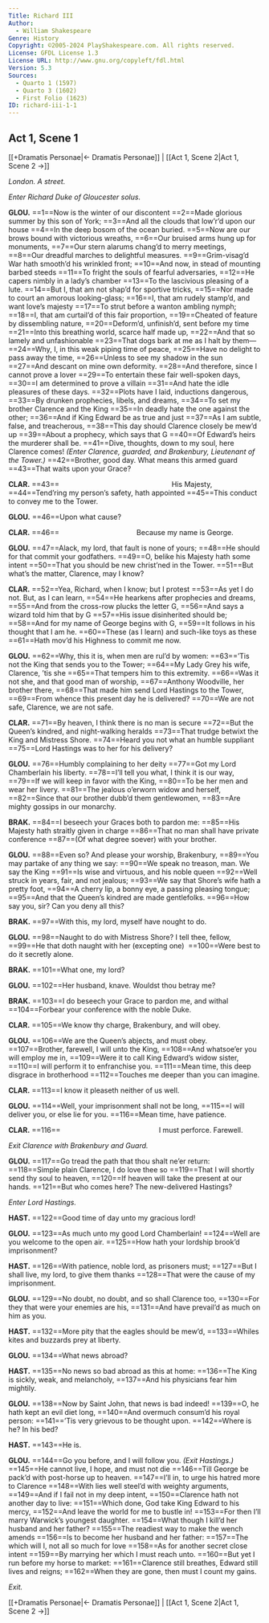 ```yaml
---
Title: Richard III
Author: 
  - William Shakespeare
Genre: History
Copyright: ©2005-2024 PlayShakespeare.com. All rights reserved.
License: GFDL License 1.3
License URL: http://www.gnu.org/copyleft/fdl.html
Version: 5.3
Sources:
  - Quarto 1 (1597)
  - Quarto 3 (1602)
  - First Folio (1623)
ID: richard-iii-1-1
---
```


## Act 1, Scene 1
[[+Dramatis Personae|← Dramatis Personae]] | [[Act 1, Scene 2|Act 1, Scene 2 →]]

*London. A street.*

*Enter Richard Duke of Gloucester solus.*

**GLOU.**
==1==Now is the winter of our discontent
==2==Made glorious summer by this son of York;
==3==And all the clouds that low’r’d upon our house
==4==In the deep bosom of the ocean buried.
==5==Now are our brows bound with victorious wreaths,
==6==Our bruised arms hung up for monuments,
==7==Our stern alarums chang’d to merry meetings,
==8==Our dreadful marches to delightful measures.
==9==Grim-visag’d War hath smooth’d his wrinkled front;
==10==And now, in stead of mounting barbed steeds
==11==To fright the souls of fearful adversaries,
==12==He capers nimbly in a lady’s chamber
==13==To the lascivious pleasing of a lute.
==14==But I, that am not shap’d for sportive tricks,
==15==Nor made to court an amorous looking-glass;
==16==I, that am rudely stamp’d, and want love’s majesty
==17==To strut before a wanton ambling nymph;
==18==I, that am curtail’d of this fair proportion,
==19==Cheated of feature by dissembling nature,
==20==Deform’d, unfinish’d, sent before my time
==21==Into this breathing world, scarce half made up,
==22==And that so lamely and unfashionable
==23==That dogs bark at me as I halt by them⁠—
==24==Why, I, in this weak piping time of peace,
==25==Have no delight to pass away the time,
==26==Unless to see my shadow in the sun
==27==And descant on mine own deformity.
==28==And therefore, since I cannot prove a lover
==29==To entertain these fair well-spoken days,
==30==I am determined to prove a villain
==31==And hate the idle pleasures of these days.
==32==Plots have I laid, inductions dangerous,
==33==By drunken prophecies, libels, and dreams,
==34==To set my brother Clarence and the King
==35==In deadly hate the one against the other;
==36==And if King Edward be as true and just
==37==As I am subtle, false, and treacherous,
==38==This day should Clarence closely be mew’d up
==39==About a prophecy, which says that G
==40==Of Edward’s heirs the murderer shall be.
==41==Dive, thoughts, down to my soul, here Clarence comes!
*(Enter Clarence, guarded, and Brakenbury, Lieutenant of the Tower.)*
==42==Brother, good day. What means this armed guard
==43==That waits upon your Grace?

**CLAR.**
==43==                His Majesty,
==44==Tend’ring my person’s safety, hath appointed
==45==This conduct to convey me to the Tower.

**GLOU.**
==46==Upon what cause?

**CLAR.**
==46==           Because my name is George.

**GLOU.**
==47==Alack, my lord, that fault is none of yours;
==48==He should for that commit your godfathers.
==49==O, belike his Majesty hath some intent
==50==That you should be new christ’ned in the Tower.
==51==But what’s the matter, Clarence, may I know?

**CLAR.**
==52==Yea, Richard, when I know; but I protest
==53==As yet I do not. But, as I can learn,
==54==He hearkens after prophecies and dreams,
==55==And from the cross-row plucks the letter G,
==56==And says a wizard told him that by G
==57==His issue disinherited should be;
==58==And for my name of George begins with G,
==59==It follows in his thought that I am he.
==60==These (as I learn) and such-like toys as these
==61==Hath mov’d his Highness to commit me now.

**GLOU.**
==62==Why, this it is, when men are rul’d by women:
==63==’Tis not the King that sends you to the Tower;
==64==My Lady Grey his wife, Clarence, ’tis she
==65==That tempers him to this extremity.
==66==Was it not she, and that good man of worship,
==67==Anthony Woodville, her brother there,
==68==That made him send Lord Hastings to the Tower,
==69==From whence this present day he is delivered?
==70==We are not safe, Clarence, we are not safe.

**CLAR.**
==71==By heaven, I think there is no man is secure
==72==But the Queen’s kindred, and night-walking heralds
==73==That trudge betwixt the King and Mistress Shore.
==74==Heard you not what an humble suppliant
==75==Lord Hastings was to her for his delivery?

**GLOU.**
==76==Humbly complaining to her deity
==77==Got my Lord Chamberlain his liberty.
==78==I’ll tell you what, I think it is our way,
==79==If we will keep in favor with the King,
==80==To be her men and wear her livery.
==81==The jealous o’erworn widow and herself,
==82==Since that our brother dubb’d them gentlewomen,
==83==Are mighty gossips in our monarchy.

**BRAK.**
==84==I beseech your Graces both to pardon me:
==85==His Majesty hath straitly given in charge
==86==That no man shall have private conference
==87==(Of what degree soever) with your brother.

**GLOU.**
==88==Even so? And please your worship, Brakenbury,
==89==You may partake of any thing we say:
==90==We speak no treason, man. We say the King
==91==Is wise and virtuous, and his noble queen
==92==Well struck in years, fair, and not jealous;
==93==We say that Shore’s wife hath a pretty foot,
==94==A cherry lip, a bonny eye, a passing pleasing tongue;
==95==And that the Queen’s kindred are made gentlefolks.
==96==How say you, sir? Can you deny all this?

**BRAK.**
==97==With this, my lord, myself have nought to do.

**GLOU.**
==98==Naught to do with Mistress Shore? I tell thee, fellow,
==99==He that doth naught with her (excepting one) 
==100==Were best to do it secretly alone.

**BRAK.**
==101==What one, my lord?

**GLOU.**
==102==Her husband, knave. Wouldst thou betray me?

**BRAK.**
==103==I do beseech your Grace to pardon me, and withal
==104==Forbear your conference with the noble Duke.

**CLAR.**
==105==We know thy charge, Brakenbury, and will obey.

**GLOU.**
==106==We are the Queen’s abjects, and must obey.
==107==Brother, farewell, I will unto the King,
==108==And whatsoe’er you will employ me in,
==109==Were it to call King Edward’s widow sister,
==110==I will perform it to enfranchise you.
==111==Mean time, this deep disgrace in brotherhood
==112==Touches me deeper than you can imagine.

**CLAR.**
==113==I know it pleaseth neither of us well.

**GLOU.**
==114==Well, your imprisonment shall not be long,
==115==I will deliver you, or else lie for you.
==116==Mean time, have patience.

**CLAR.**
==116==              I must perforce. Farewell.

*Exit Clarence with Brakenbury and Guard.*

**GLOU.**
==117==Go tread the path that thou shalt ne’er return:
==118==Simple plain Clarence, I do love thee so
==119==That I will shortly send thy soul to heaven,
==120==If heaven will take the present at our hands.
==121==But who comes here? The new-delivered Hastings?

*Enter Lord Hastings.*

**HAST.**
==122==Good time of day unto my gracious lord!

**GLOU.**
==123==As much unto my good Lord Chamberlain!
==124==Well are you welcome to the open air.
==125==How hath your lordship brook’d imprisonment?

**HAST.**
==126==With patience, noble lord, as prisoners must;
==127==But I shall live, my lord, to give them thanks
==128==That were the cause of my imprisonment.

**GLOU.**
==129==No doubt, no doubt, and so shall Clarence too,
==130==For they that were your enemies are his,
==131==And have prevail’d as much on him as you.

**HAST.**
==132==More pity that the eagles should be mew’d,
==133==Whiles kites and buzzards prey at liberty.

**GLOU.**
==134==What news abroad?

**HAST.**
==135==No news so bad abroad as this at home:
==136==The King is sickly, weak, and melancholy,
==137==And his physicians fear him mightily.

**GLOU.**
==138==Now by Saint John, that news is bad indeed!
==139==O, he hath kept an evil diet long,
==140==And overmuch consum’d his royal person:
==141==’Tis very grievous to be thought upon.
==142==Where is he? In his bed?

**HAST.**
==143==He is.

**GLOU.**
==144==Go you before, and I will follow you.
*(Exit Hastings.)*
==145==He cannot live, I hope, and must not die
==146==Till George be pack’d with post-horse up to heaven.
==147==I’ll in, to urge his hatred more to Clarence
==148==With lies well steel’d with weighty arguments,
==149==And if I fail not in my deep intent,
==150==Clarence hath not another day to live:
==151==Which done, God take King Edward to his mercy,
==152==And leave the world for me to bustle in!
==153==For then I’ll marry Warwick’s youngest daughter.
==154==What though I kill’d her husband and her father?
==155==The readiest way to make the wench amends
==156==Is to become her husband and her father:
==157==The which will I, not all so much for love
==158==As for another secret close intent
==159==By marrying her which I must reach unto.
==160==But yet I run before my horse to market:
==161==Clarence still breathes, Edward still lives and reigns;
==162==When they are gone, then must I count my gains.

*Exit.*

[[+Dramatis Personae|← Dramatis Personae]] | [[Act 1, Scene 2|Act 1, Scene 2 →]]